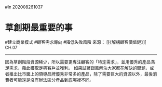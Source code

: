 #ln 202008261037
# 草創期最重要的事
#建立商業模式 #顧客需求導向 #降低失敗風險
來源： [[《解構顧客價值鏈》]] CH.07

---

因為草創階段資源稀少，所以需要更專注顧客的「特定需求」，並用優秀的產品滿足需求，藉此獲取足夠客戶並獲利。
如果試著跟風解決大家都在解決的問題，或者推出比市面上的領導品牌優秀非常多的產品，除了需要巨大的資源以外，最後消費者可能還是沒有辦法區分產品到底哪裡不同。
